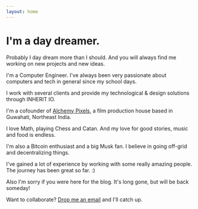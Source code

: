 ```yaml
---
layout: home
---
```

# I'm a day dreamer.

Probably I day dream more than I should. And you will always find me working on new projects and new ideas.

I'm a Computer Engineer. I've always been very passionate about computers and tech in general since my school days.

I work with several clients and provide my technological & design solutions through INHERIT IO.

I'm a cofounder of [Alchemy Pixels](http://alchemypixels.com), a film production house based in Guwahati, Northeast India. 

I love Math, playing Chess and Catan. And my love for good stories, music and food is endless. 

I'm also a Bitcoin enthusiast and a big Musk fan. I believe in going off-grid and decentralizing things.

I've gained a lot of experience by working with some really amazing people. The journey has been great so far. :)

Also I'm sorry if you were here for the blog. It's long gone, but will be back someday!

Want to collaborate? [Drop me an email](mailto:avi@alchemypixels.com) and I'll catch up.

